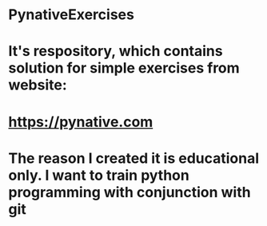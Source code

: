 # PynativeExercises
# It's respository, which contains solution for simple exercises from website:
# https://pynative.com
# The reason I created it is educational only. I want to train python programming with conjunction with git
